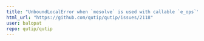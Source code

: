 ```yaml
---
title: "UnboundLocalError when `mesolve` is used with callable `e_ops`"
html_url: "https://github.com/qutip/qutip/issues/2118"
user: balopat
repo: qutip/qutip
---
```


